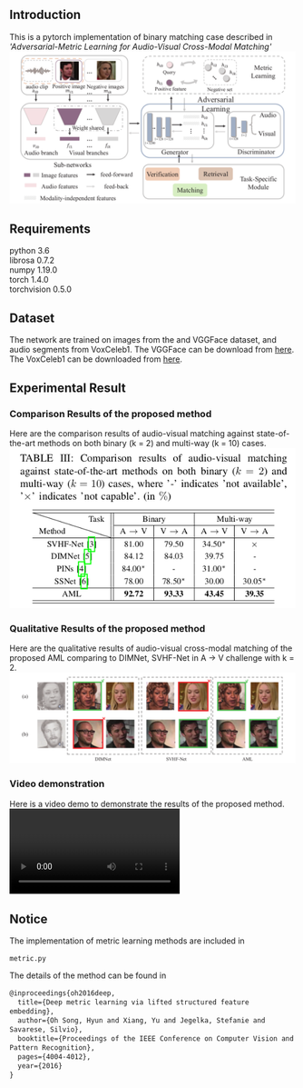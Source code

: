 ## Introduction
This is a pytorch implementation of binary matching case described in *'Adversarial-Metric Learning for Audio-Visual Cross-Modal Matching'*  
![network](https://github.com/MLanHu/AML/blob/main/Experimental%20Result/network.png)

## Requirements
python 3.6  
librosa 0.7.2  
numpy 1.19.0  
torch 1.4.0  
torchvision 0.5.0  

## Dataset
The network are trained on images from the and VGGFace dataset, and audio segments from VoxCeleb1. The VGGFace can be download from [here](http://www.robots.ox.ac.uk/~vgg/research/CMBiometrics/data/zippedFaces.tar.gz). The VoxCeleb1 can be downloaded from [here](http://www.robots.ox.ac.uk/~vgg/data/voxceleb/).

## Experimental Result
### Comparison Results of the proposed method
Here are the comparison results of audio-visual matching against state-of-the-art methods on both binary (k = 2) and multi-way (k = 10) cases.
![Comparison Results](https://github.com/MLanHu/AML/blob/main/Experimental%20Result/comparison_result.png)
### Qualitative Results of the proposed method
Here are the qualitative results of audio-visual cross-modal matching of the proposed AML comparing to DIMNet, SVHF-Net in A → V challenge with k = 2.
![Qualitative Results](https://github.com/MLanHu/AML/blob/main/Experimental%20Result/qualitative_result.png)
### Video demonstration
Here is a video demo to demonstrate the results of the proposed method.
![video demonstration](https://github.com/MLanHu/AML/blob/main/Experimental%20Result/Demo.mp4)
## Notice
The implementation of metric learning methods are included in
```
metric.py
```
The details of the  method can be found in 
```
@inproceedings{oh2016deep,
  title={Deep metric learning via lifted structured feature embedding},
  author={Oh Song, Hyun and Xiang, Yu and Jegelka, Stefanie and Savarese, Silvio},
  booktitle={Proceedings of the IEEE Conference on Computer Vision and Pattern Recognition},
  pages={4004-4012},
  year={2016}
}
```

